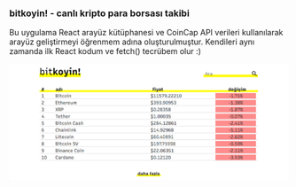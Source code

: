 ### bitkoyin! - canlı kripto para borsası takibi

Bu uygulama React arayüz kütüphanesi ve CoinCap API verileri kullanılarak arayüz geliştirmeyi öğrenmem adına oluşturulmuştur. Kendileri aynı zamanda ilk React kodum ve fetch() tecrübem olur :)

![react-bitkoyin](https://raw.githubusercontent.com/abidinkofficial/react-bitkoyin/master/react-bitkoyin.png "bitkoyin!")